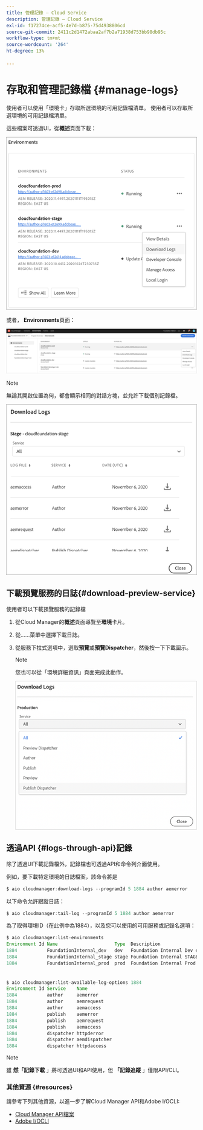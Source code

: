 ```yaml
---
title: 管理記錄 — Cloud Service
description: 管理記錄 — Cloud Service
exl-id: f17274ce-acf5-4e7d-b875-75d4938806cd
source-git-commit: 2411c2d1472abaa2af7b2a71938d753bb98db95c
workflow-type: tm+mt
source-wordcount: '264'
ht-degree: 13%

---
```


# 存取和管理記錄檔 {#manage-logs}

使用者可以使用「環境卡」存取所選環境的可用記錄檔清單。  使用者可以存取所選環境的可用記錄檔清單。

這些檔案可透過UI，從&#x200B;**概述**&#x200B;頁面下載：

![](assets/download-logs1.png)

或者， **Environments**&#x200B;頁面：

![](assets/download-logs.png)

>[!NOTE]
>無論其開啟位置為何，都會顯示相同的對話方塊，並允許下載個別記錄檔。

![](assets/download-logs2.png)

## 下載預覽服務的日誌{#download-preview-service}

使用者可以下載預覽服務的記錄檔

1. 從Cloud Manager的&#x200B;**概述**&#x200B;頁面導覽至&#x200B;**環境**&#x200B;卡片。

1. 從……菜單中選擇下載日誌。

1. 從服務下拉式選項中，選取&#x200B;**預覽**&#x200B;或&#x200B;**預覽Dispatcher**，然後按一下下載圖示。

   >[!NOTE]
   >您也可以從「環境詳細資訊」頁面完成此動作。

   ![](assets/download-preview.png)


## 透過API {#logs-through-api}記錄

除了透過UI下載記錄檔外，記錄檔也可透過API和命令列介面使用。

例如，要下載特定環境的日誌檔案，該命令將是

```java
$ aio cloudmanager:download-logs --programId 5 1884 author aemerror
```

以下命令允許跟蹤日誌：

```java
$ aio cloudmanager:tail-log --programId 5 1884 author aemerror
```

為了取得環境ID（在此例中為1884），以及您可以使用的可用服務或記錄名選項：

```java
$ aio cloudmanager:list-environments
Environment Id Name                     Type  Description                          
1884           FoundationInternal_dev   dev   Foundation Internal Dev environment  
1884           FoundationInternal_stage stage Foundation Internal STAGE environment
1884           FoundationInternal_prod  prod  Foundation Internal Prod environment
 
 
$ aio cloudmanager:list-available-log-options 1884
Environment Id Service    Name         
1884           author     aemerror     
1884           author     aemrequest   
1884           author     aemaccess    
1884           publish    aemerror     
1884           publish    aemrequest   
1884           publish    aemaccess    
1884           dispatcher httpderror   
1884           dispatcher aemdispatcher
1884           dispatcher httpdaccess
```

>[!NOTE]
>雖 **然「記錄下載** 」將可透過UI和API使用，但 **「記錄追蹤** 」僅限API/CLI。

### 其他資源 {#resources}

請參考下列其他資源，以進一步了解Cloud Manager API和Adobe I/OCLI:

* [Cloud Manager API檔案](https://www.adobe.io/apis/experiencecloud/cloud-manager/docs.html)
* [Adobe I/OCLI](https://github.com/adobe/aio-cli-plugin-cloudmanager)
